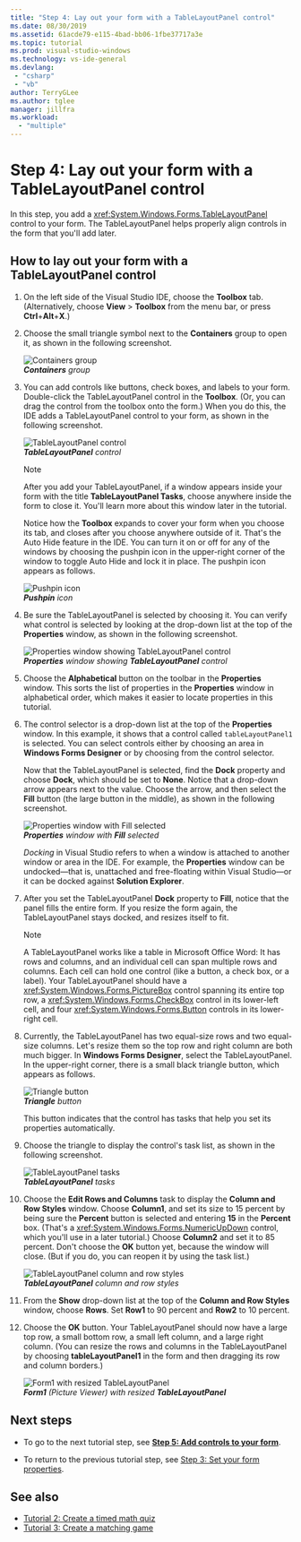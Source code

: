 ```yaml
---
title: "Step 4: Lay out your form with a TableLayoutPanel control"
ms.date: 08/30/2019
ms.assetid: 61acde79-e115-4bad-bb06-1fbe37717a3e
ms.topic: tutorial
ms.prod: visual-studio-windows
ms.technology: vs-ide-general
ms.devlang:
 - "csharp"
 - "vb"
author: TerryGLee
ms.author: tglee
manager: jillfra
ms.workload:
  - "multiple"
---
```

# Step 4: Lay out your form with a TableLayoutPanel control

In this step, you add a <xref:System.Windows.Forms.TableLayoutPanel> control to your form. The TableLayoutPanel helps properly align controls in the form that you'll add later.

## How to lay out your form with a TableLayoutPanel control

1. On the left side of the Visual Studio IDE, choose the **Toolbox** tab. (Alternatively, choose **View** > **Toolbox** from the menu bar, or press **Ctrl**+**Alt**+**X**.)

1. Choose the small triangle symbol next to the **Containers** group to open it, as shown in the following screenshot.

     ![Containers group](../ide/media/express_toolbox.png)<br>
***Containers*** *group*

1. You can add controls like buttons, check boxes, and labels to your form. Double-click the TableLayoutPanel control in the **Toolbox**. (Or, you can drag the control from the toolbox onto the form.) When you do this, the IDE adds a TableLayoutPanel control to your form, as shown in the following screenshot.

     ![TableLayoutPanel control](../ide/media/express_formtablelayout.png)<br>
***TableLayoutPanel*** *control*

    > [!NOTE]
    > After you add your TableLayoutPanel, if a window appears inside your form with the title **TableLayoutPanel Tasks**, choose anywhere inside the form to close it. You'll learn more about this window later in the tutorial.

     Notice how the **Toolbox** expands to cover your form when you choose its tab, and closes after you choose anywhere outside of it. That's the Auto Hide feature in the IDE. You can turn it on or off for any of the windows by choosing the pushpin icon in the upper-right corner of the window to toggle Auto Hide and lock it in place. The pushpin icon appears as follows.

     ![Pushpin icon](../ide/media/express_pushpintoolbox.png)<br>
***Pushpin*** *icon*

1. Be sure the TableLayoutPanel is selected by choosing it. You can verify what control is selected by looking at the drop-down list at the top of the **Properties** window, as shown in the following screenshot.

     ![Properties window showing TableLayoutPanel control](../ide/media/express_controlspropwin.png)<br>
***Properties*** *window showing* ***TableLayoutPanel*** *control*

1. Choose the **Alphabetical** button on the toolbar in the **Properties** window. This sorts the list of properties in the **Properties** window in alphabetical order, which makes it easier to locate properties in this tutorial.

1. The control selector is a drop-down list at the top of the **Properties** window. In this example, it shows that a control called `tableLayoutPanel1` is selected. You can select controls either by choosing an area in **Windows Forms Designer** or by choosing from the control selector.

   Now that the TableLayoutPanel is selected, find the **Dock** property and choose **Dock**, which should be set to **None**. Notice that a drop-down arrow appears next to the value. Choose the arrow, and then select the **Fill** button (the large button in the middle), as shown in the following screenshot.

     ![Properties window with Fill selected](../ide/media/express_docktable.png)<br>
***Properties*** *window with* ***Fill*** *selected*

     *Docking* in Visual Studio refers to when a window is attached to another window or area in the IDE. For example, the **Properties** window can be undocked&mdash;that is, unattached and free-floating within Visual Studio&mdash;or it can be docked against **Solution Explorer**.

1. After you set the TableLayoutPanel **Dock** property to **Fill**, notice that the panel fills the entire form. If you resize the form again, the TableLayoutPanel stays docked, and resizes itself to fit.

    > [!NOTE]
    > A TableLayoutPanel works like a table in Microsoft Office Word: It has rows and columns, and an individual cell can span multiple rows and columns. Each cell can hold one control (like a button, a check box, or a label). Your TableLayoutPanel should have a <xref:System.Windows.Forms.PictureBox> control spanning its entire top row, a <xref:System.Windows.Forms.CheckBox> control in its lower-left cell, and four <xref:System.Windows.Forms.Button> controls in its lower-right cell.

1. Currently, the TableLayoutPanel has two equal-size rows and two equal-size columns. Let's resize them so the top row and right column are both much bigger. In **Windows Forms Designer**, select the TableLayoutPanel. In the upper-right corner, there is a small black triangle button, which appears as follows.

     ![Triangle button](../ide/media/express_iconblacktriangle.gif)<br>
***Triangle*** *button*

     This button indicates that the control has tasks that help you set its properties automatically.

1. Choose the triangle to display the control's task list, as shown in the following screenshot.

     ![TableLayoutPanel tasks](../ide/media/express_tablepanel.png)<br>
***TableLayoutPanel*** *tasks*

1. Choose the **Edit Rows and Columns** task to display the **Column and Row Styles** window. Choose **Column1**, and set its size to 15 percent by being sure the **Percent** button is selected and entering **15** in the **Percent** box. (That's a <xref:System.Windows.Forms.NumericUpDown> control, which you'll use in a later tutorial.) Choose **Column2** and set it to 85 percent. Don't choose the **OK** button yet, because the window will close. (But if you do, you can reopen it by using the task list.)

     ![TableLayoutPanel column and row styles](../ide/media/vs_tablelayoutpanel_setup.png)<br>
***TableLayoutPanel*** *column and row styles*

1. From the **Show** drop-down list at the top of the **Column and Row Styles** window, choose **Rows**. Set **Row1** to 90 percent and **Row2** to 10 percent.

1. Choose the **OK** button. Your TableLayoutPanel should now have a large top row, a small bottom row, a small left column, and a large right column. (You can resize the rows and columns in the TableLayoutPanel by choosing **tableLayoutPanel1** in the form and then dragging its row and column borders.)

     ![Form1 with resized TableLayoutPanel](../ide/media/vs_formafterlayoutpanel.png)<br>
***Form1*** *(Picture Viewer) with resized* ***TableLayoutPanel***

## Next steps

* To go to the next tutorial step, see **[Step 5: Add controls to your form](../ide/step-5-add-controls-to-your-form.md)**.

* To return to the previous tutorial step, see [Step 3: Set your form properties](../ide/step-3-set-your-form-properties.md).

## See also

* [Tutorial 2: Create a timed math quiz](tutorial-2-create-a-timed-math-quiz.md)
* [Tutorial 3: Create a matching game](tutorial-3-create-a-matching-game.md)
